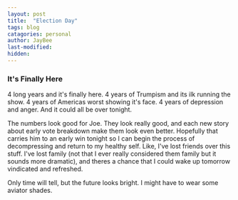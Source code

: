 ```yaml
---
layout: post
title:  "Election Day"
tags: blog
catagories: personal
author: JayBee
last-modified:
hidden:
---
```


### It's Finally Here
4 long years and it's finally here. 4 years of Trumpism and its ilk running the show. 4 years of Americas worst showing it's face. 4 years of depression and anger. And it could all be over tonight. 

The numbers look good for Joe. They look really good, and each new story about early vote breakdown make them look even better. Hopefully that carries him to an early win tonight so I can begin the process of decompressing and return to my healthy self. Like, I've lost friends over this stuff. I've lost family (not that I ever really considered them family but it sounds more dramatic), and theres a chance that I could wake up tomorrow vindicated and refreshed. 

Only time will tell, but the future looks bright. I might have to wear some aviator shades.

